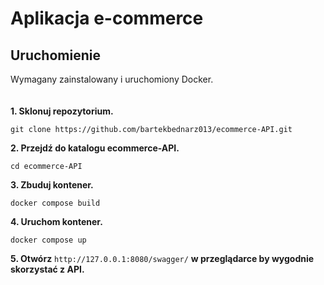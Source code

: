# Aplikacja e-commerce

## Uruchomienie
Wymagany zainstalowany i uruchomiony Docker.
<br><br><br>
**1. Sklonuj repozytorium.**
```
git clone https://github.com/bartekbednarz013/ecommerce-API.git
```
**2. Przejdź do katalogu ecommerce-API.**
```
cd ecommerce-API
```
**3. Zbuduj kontener.**
```
docker compose build
```
**4. Uruchom kontener.**
```
docker compose up
```
**5. Otwórz** ```http://127.0.0.1:8080/swagger/``` **w przeglądarce by wygodnie skorzystać z API.**
